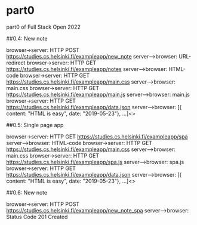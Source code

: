 # part0
part0 of Full Stack Open 2022 

##0.4: New note

browser->server: HTTP POST https://studies.cs.helsinki.fi/exampleapp/new_note
server-->browser: URL-redirect
browser->server: HTTP GET https://studies.cs.helsinki.fi/exampleapp/notes
server-->browser: HTML-code
browser->server: HTTP GET https://studies.cs.helsinki.fi/exampleapp/main.css
server-->browser: main.css
browser->server: HTTP GET https://studies.cs.helsinki.fi/exampleapp/main.js
server-->browser: main.js
browser->server: HTTP GET https://studies.cs.helsinki.fi/exampleapp/data.json
server-->browser: [{ content: "HTML is easy", date: "2019-05-23"}, ...]<>

##0.5: Single page app

browser->server: HTTP GET https://studies.cs.helsinki.fi/exampleapp/spa
server-->browser: HTML-code
browser->server: HTTP GET https://studies.cs.helsinki.fi/exampleapp/main.css
server-->browser: main.css
browser->server: HTTP GET https://studies.cs.helsinki.fi/exampleapp/spa.js
server-->browser: spa.js
browser->server: HTTP GET https://studies.cs.helsinki.fi/exampleapp/data.json
server-->browser: [{ content: "HTML is easy", date: "2019-05-23"}, ...]<>

##0.6: New note

browser->server: HTTP POST https://studies.cs.helsinki.fi/exampleapp/new_note_spa
server-->browser: Status Code 201 Created
